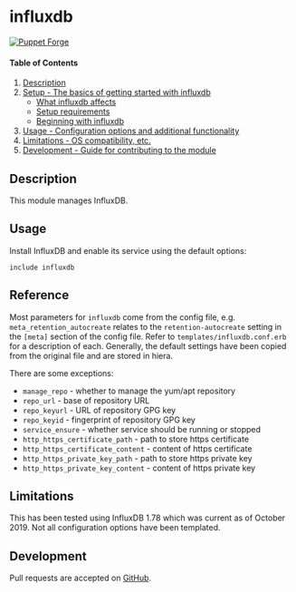# influxdb

[![Puppet Forge](http://img.shields.io/puppetforge/v/kclnmssys/influxdb.svg)](https://forge.puppetlabs.com/kclnmssys/influxdb)

#### Table of Contents

1. [Description](#description)
2. [Setup - The basics of getting started with influxdb](#setup)
    * [What influxdb affects](#what-influxdb-affects)
    * [Setup requirements](#setup-requirements)
    * [Beginning with influxdb](#beginning-with-influxdb)
3. [Usage - Configuration options and additional functionality](#usage)
4. [Limitations - OS compatibility, etc.](#limitations)
5. [Development - Guide for contributing to the module](#development)

## Description

This module manages InfluxDB.

## Usage

Install InfluxDB and enable its service using the default options:

```
include influxdb
```

## Reference

Most parameters for `influxdb` come from the config file, e.g. `meta_retention_autocreate` relates to the `retention-autocreate` setting in the `[meta]` section of the config file. Refer to `templates/influxdb.conf.erb` for a description of each. Generally, the default settings have been copied from the original file and are stored in hiera.

There are some exceptions:

 * `manage_repo` - whether to manage the yum/apt repository
 * `repo_url` - base of repository URL
 * `repo_keyurl` - URL of repository GPG key
 * `repo_keyid` - fingerprint of repository GPG key
 * `service_ensure` - whether service should be running or stopped
 * `http_https_certificate_path` - path to store https certificate
 * `http_https_certificate_content` - content of https certificate
 * `http_https_private_key_path` - path to store https private key
 * `http_https_private_key_content` - content of https private key

## Limitations

This has been tested using InfluxDB 1.78 which was current as of October 2019. Not all configuration options have been templated.

## Development

Pull requests are accepted on [GitHub](https://github.com/kcl-nmssys/puppet-influxdb).
